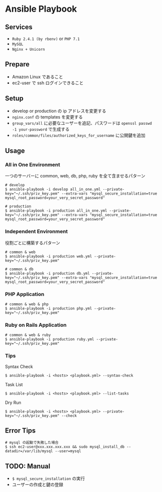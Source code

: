 # Ansible Playbook

## Services
- `Ruby 2.4.1 (by rbenv)` or `PHP 7.1`
- `MySQL`
- `Nginx + Unicorn`

## Prepare
- Amazon Linux であること
- ec2-user で ssh ログインできること

## Setup
- develop or production の ip アドレスを変更する
- `nginx.conf` の templates を変更する
- `group_vars/all` に必要なユーザーを追記、パスワードは `openssl passwd -1 your-password` で生成する
- `roles/common/files/authorized_keys_for_username` に公開鍵を追加

## Usage

### All in One Environment

一つのサーバーに common, web, db, php, ruby を全て含ませるパターン

    # develop
    $ ansible-playbook -i develop all_in_one.yml --private-key="~/.ssh/priv_key.pem" --extra-vars "mysql_secure_installation=true mysql_root_password=your_very_secret_password"

    # production
    $ ansible-playbook -i production all_in_one.yml --private-key="~/.ssh/priv_key.pem" --extra-vars "mysql_secure_installation=true mysql_root_password=your_very_secret_password"

### Independent Environment

役割ごとに構築するパターン

    # common & web
    $ ansible-playbook -i production web.yml --private-key="~/.ssh/priv_key.pem"

    # common & db
    $ ansible-playbook -i production db.yml --private-key="~/.ssh/priv_key.pem" --extra-vars "mysql_secure_installation=true mysql_root_password=your_very_secret_password"

### PHP Application

    # common & web & php
    $ ansible-playbook -i production php.yml --private-key="~/.ssh/priv_key.pem"

### Ruby on Rails Application

    # common & web & ruby
    $ ansible-playbook -i production ruby.yml --private-key="~/.ssh/priv_key.pem"

### Tips

Syntax Check

    $ ansible-playbook -i <hosts> <playbook.yml> --syntax-check

Task List

    $ ansible-playbook -i <hosts> <playbook.yml> --list-tasks

Dry Run

    $ ansible-playbook -i <hosts> <playbook.yml> --private-key="~/.ssh/priv_key.pem" --check

## Error Tips

    # mysql の起動で失敗した場合
    $ ssh ec2-user@xxx.xxx.xxx.xxx && sudo mysql_install_db --datadir=/var/lib/mysql --user=mysql

## TODO: Manual
- `$ mysql_secure_installation` の実行
- ユーザーの作成と鍵の登録
